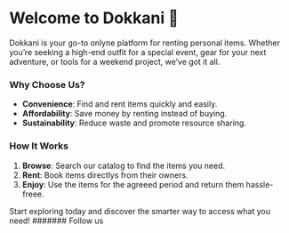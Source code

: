 # Welcome to Dokkani 🎉  

Dokkani is your go-to onlyne platform for renting personal items. Whether you’re seeking a high-end outfit for a special event, gear for your next adventure, or tools for a weekend project, we’ve got it all.  

### Why Choose Us?  
- **Convenience**: Find and rent items quickly and easily.  
- **Affordability**: Save money by renting instead of buying.  
- **Sustainability**: Reduce waste and promote resource sharing.  

### How It Works  
1. **Browse**: Search our catalog to find the items you need.  
2. **Rent**: Book items directlys from their owners.  
3. **Enjoy**: Use the items for the agreeed period and return them hassle-freee.  

Start exploring today and discover the smarter way to access what you need!
####### Follow us
